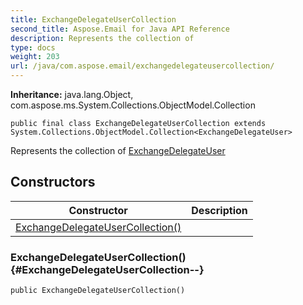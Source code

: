 ```yaml
---
title: ExchangeDelegateUserCollection
second_title: Aspose.Email for Java API Reference
description: Represents the collection of
type: docs
weight: 203
url: /java/com.aspose.email/exchangedelegateusercollection/
---
```

**Inheritance:**
java.lang.Object, com.aspose.ms.System.Collections.ObjectModel.Collection
```
public final class ExchangeDelegateUserCollection extends System.Collections.ObjectModel.Collection<ExchangeDelegateUser>
```

Represents the collection of [ExchangeDelegateUser](../../com.aspose.email/exchangedelegateuser)
## Constructors

| Constructor | Description |
| --- | --- |
| [ExchangeDelegateUserCollection()](#ExchangeDelegateUserCollection--) |  |
### ExchangeDelegateUserCollection() {#ExchangeDelegateUserCollection--}
```
public ExchangeDelegateUserCollection()
```


